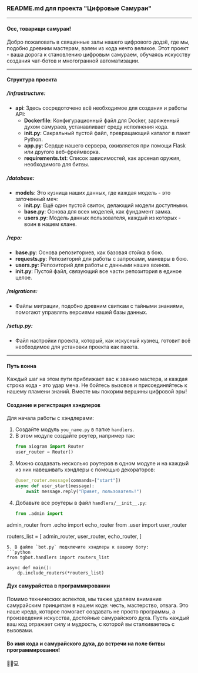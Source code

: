 ### README.md для проекта "Цифровые Самураи"

---

#### Осс, товарищи самураи!

Добро пожаловать в священные залы нашего цифрового додзё, где мы, подобно древним мастерам, ваяем из кода нечто великое. Этот проект - ваша дорога к становлению цифровым самураем, обучаясь искусству создания чат-ботов и многогранной автоматизации.

---

#### Структура проекта

##### /infrastructure:
- **api**: Здесь сосредоточено всё необходимое для создания и работы API:
  - **Dockerfile**: Конфигурационный файл для Docker, заряженный духом самураев, устанавливает среду исполнения кода.
  - **__init__.py**: Сакральный пустой файл, превращающий каталог в пакет Python.
  - **app.py**: Сердце нашего сервера, оживляется при помощи Flask или другого веб-фреймворка.
  - **requirements.txt**: Список зависимостей, как арсенал оружия, необходимого для битвы.

##### /database:
- **models**: Это кузница наших данных, где каждая модель - это заточенный меч:
  - **__init__.py**: Ещё один пустой свиток, делающий модели доступными.
  - **base.py**: Основа для всех моделей, как фундамент замка.
  - **users.py**: Модель данных пользователя, каждый из которых - воин в нашем клане.

##### /repo:
- **base.py**: Основа репозиториев, как базовая стойка в бою.
- **requests.py**: Репозиторий для работы с запросами, маневры в бою.
- **users.py**: Репозиторий для работы с данными наших воинов.
- **__init__.py**: Пустой файл, связующий все части репозитория в единое целое.

##### /migrations:
- Файлы миграции, подобно древним свиткам с тайными знаниями, помогают управлять версиями нашей базы данных.

##### /setup.py:
- Файл настройки проекта, который, как искусный кузнец, готовит всё необходимое для установки проекта как пакета.

---

#### Путь воина

Каждый шаг на этом пути приближает вас к званию мастера, и каждая строка кода - это удар меча. Не бойтесь вызовов и присоединяйтесь к нашему пламени знаний. Вместе мы покорим вершины цифровой эры!

#### Создание и регистрация хэндлеров

Для начала работы с хэндлерами:
1. Создайте модуль `you_name.py` в папке `handlers`.
2. В этом модуле создайте роутер, например так:
   ```python
   from aiogram import Router
   user_router = Router()
   ```
3. Можно создавать несколько роутеров в одном модуле и на каждый из них навешивать хэндлеры с помощью декораторов:
   ```python
   @user_router.message(commands=["start"])
   async def user_start(message):
       await message.reply("Привет, пользователь!")
   ```
4. Добавьте все роутеры в файл `handlers/__init__.py`:
   ```python
   from .admin import

 admin_router
   from .echo import echo_router
   from .user import user_router
   
   routers_list = [
       admin_router,
       user_router,
       echo_router,
   ]
   ```
5. В файле `bot.py` подключите хэндлеры к вашему боту:
   ```python
   from tgbot.handlers import routers_list
   
   async def main():
       dp.include_routers(*routers_list)
   ```

#### Дух самурайства в программировании

Помимо технических аспектов, мы также уделяем внимание самурайским принципам в нашем коде: честь, мастерство, отвага. Это наше кредо, которое помогает создавать не просто программы, а произведения искусства, достойные самурайского духа. Пусть каждый ваш код отражает силу и мудрость, с которой вы сталкиваетесь с вызовами.

#### Во имя кода и самурайского духа, до встречи на поле битвы программирования!

🥷🏻💻
